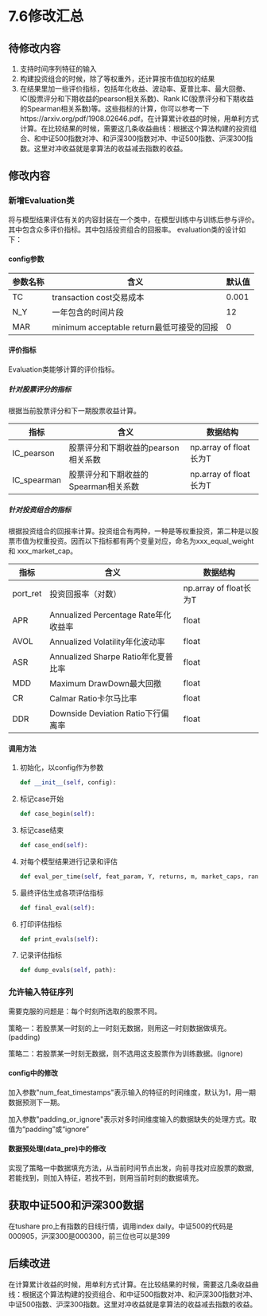 # 7.6修改汇总
## 待修改内容
1. 支持时间序列特征的输入
2. 构建投资组合的时候，除了等权重外，还计算按市值加权的结果
3. 在结果里加一些评价指标，包括年化收益、波动率、夏普比率、最大回撤、IC(股票评分和下期收益的pearson相关系数)、Rank IC(股票评分和下期收益的Spearman相关系数)等。这些指标的计算，你可以参考一下https://arxiv.org/pdf/1908.02646.pdf。在计算累计收益的时候，用单利方式计算。在比较结果的时候，需要这几条收益曲线：根据这个算法构建的投资组合、和中证500指数对冲、和沪深300指数对冲、中证500指数、沪深300指数。这里对冲收益就是拿算法的收益减去指数的收益。

## 修改内容
### 新增Evaluation类
将与模型结果评估有关的内容封装在一个类中，在模型训练中与训练后参与评价。其中包含众多评价指标。其中包括投资组合的回报率。
evaluation类的设计如下：

#### config参数

| 参数名称 | 含义                                      | 默认值 |
| -------- | ----------------------------------------- | ------ |
| TC       | transaction cost交易成本                  | 0.001  |
| N_Y      | 一年包含的时间片段                        | 12     |
| MAR      | minimum acceptable return最低可接受的回报 | 0      |

#### 评价指标

Evaluation类能够计算的评价指标。

##### 针对股票评分的指标

根据当前股票评分和下一期股票收益计算。

| 指标        | 含义                                 | 数据结构               |
| ----------- | ------------------------------------ | ---------------------- |
| IC_pearson  | 股票评分和下期收益的pearson相关系数  | np.array of float长为T |
| IC_spearman | 股票评分和下期收益的Spearman相关系数 | np.array of float长为T |

##### 针对投资组合的指标

根据投资组合的回报率计算。投资组合有两种，一种是等权重投资，第二种是以股票市值为权重投资。因而以下指标都有两个变量对应，命名为xxx_equal_weight 和 xxx_market_cap。

| 指标     | 含义                                 | 数据结构               |
| -------- | ------------------------------------ | ---------------------- |
| port_ret | 投资回报率（对数）                   | np.array of float长为T |
| APR      | Annualized Percentage Rate年化收益率 | float                  |
| AVOL     | Annualized Volatility年化波动率      | float                  |
| ASR      | Annualized Sharpe Ratio年化夏普比率  | float                  |
| MDD      | Maximum DrawDown最大回撤             | float                  |
| CR       | Calmar Ratio卡尔马比率               | float                  |
| DDR      | Downside Deviation Ratio下行偏离率   | float                  |

#### 调用方法

1. 初始化，以config作为参数

   ```python
   def __init__(self, config):
   ```

2. 标记case开始

   ```python
   def case_begin(self): 
   ```

3. 标记case结束

   ```python
   def case_end(self):
   ```

4. 对每个模型结果进行记录和评估

   ```python
   def eval_per_time(self, feat_param, Y, returns, m, market_caps, rank_act):
   ```

5. 最终评估生成各项评估指标

   ```python
   def final_eval(self):
   ```

6. 打印评估指标

   ```python
   def print_evals(self):
   ```

7. 记录评估指标

   ```python
   def dump_evals(self, path):
   ```

### 允许输入特征序列

需要克服的问题是：每个时刻所选取的股票不同。

策略一：若股票某一时刻的上一时刻无数据，则用这一时刻数据做填充。(padding)

策略二：若股票某一时刻无数据，则不选用这支股票作为训练数据。(ignore)

#### config中的修改
加入参数"num_feat_timestamps"表示输入的特征的时间维度，默认为1，用一期数据预测下一期。

加入参数"padding_or_ignore"表示对多时间维度输入的数据缺失的处理方式。取值为“padding”或“ignore”

#### 数据预处理(data_pre)中的修改
实现了策略一中数据填充方法，从当前时间节点出发，向前寻找对应股票的数据,若能找到，则加入特征，若找不到，则用当前时刻的数据填充。

## 获取中证500和沪深300数据
在tushare pro上有指数的日线行情，调用index daily。中证500的代码是000905，沪深300是000300，前三位也可以是399


## 后续改进
在计算累计收益的时候，用单利方式计算。在比较结果的时候，需要这几条收益曲线：根据这个算法构建的投资组合、和中证500指数对冲、和沪深300指数对冲、中证500指数、沪深300指数。这里对冲收益就是拿算法的收益减去指数的收益。